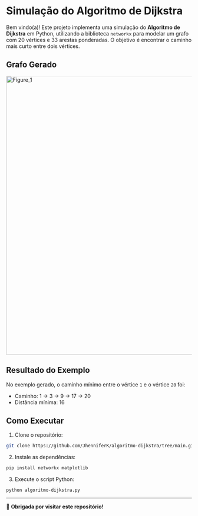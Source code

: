 # Simulação do Algoritmo de Dijkstra

Bem vindo(a)! Este projeto implementa uma simulação do **Algoritmo de Dijkstra** em Python, utilizando a biblioteca `networkx` para modelar um grafo com 20 vértices e 33 arestas ponderadas. O objetivo é encontrar o caminho mais curto entre dois vértices.

## Grafo Gerado

<img width="1536" height="754" alt="Figure_1" src="https://github.com/user-attachments/assets/316f8b49-f0a3-4eb3-b268-c1a0c4a9bbc7" />

## Resultado do Exemplo

No exemplo gerado, o caminho mínimo entre o vértice `1` e o vértice `20` foi:

- Caminho: 1 → 3 → 9 → 17 → 20
- Distância mínima: 16

## Como Executar

1. Clone o repositório:
```bash
git clone https://github.com/JhenniferK/algoritmo-dijkstra/tree/main.git
```

2. Instale as dependências:
```bash
pip install networkx matplotlib
```

3. Execute o script Python:
```
python algoritmo-dijkstra.py
```

---

🖤 **Obrigada por visitar este repositório!**
